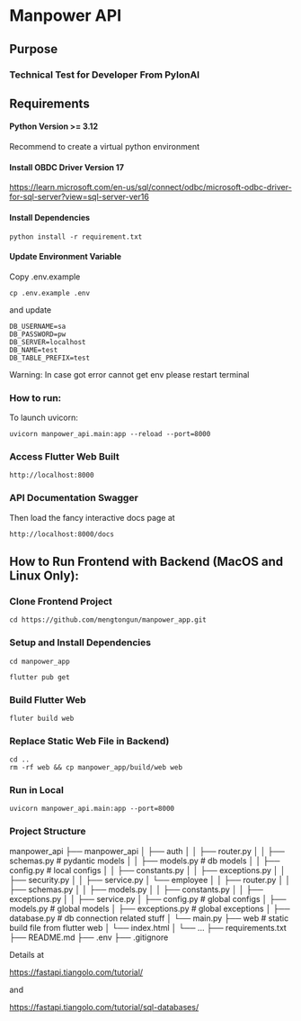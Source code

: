 # Manpower API

## Purpose

### Technical Test for Developer From PylonAI

## Requirements

#### Python Version >= 3.12

Recommend to create a virtual python environment

#### Install OBDC Driver Version 17

https://learn.microsoft.com/en-us/sql/connect/odbc/microsoft-odbc-driver-for-sql-server?view=sql-server-ver16

#### Install Dependencies

```
python install -r requirement.txt
```

#### Update Environment Variable

Copy .env.example

```
cp .env.example .env
```

and update

```
DB_USERNAME=sa
DB_PASSWORD=pw
DB_SERVER=localhost
DB_NAME=test
DB_TABLE_PREFIX=test
```
Warning: In case got error cannot get env please restart terminal

### How to run:

To launch uvicorn:

```
uvicorn manpower_api.main:app --reload --port=8000
```

### Access Flutter Web Built

```
http://localhost:8000
```

### API Documentation Swagger

Then load the fancy interactive docs page at

```
http://localhost:8000/docs
```

## How to Run Frontend with Backend (MacOS and Linux Only):

### Clone Frontend Project
```
cd https://github.com/mengtongun/manpower_app.git
```
### Setup and Install Dependencies
```
cd manpower_app

flutter pub get
```
### Build Flutter Web
```
fluter build web
```

### Replace Static Web File in Backend)
```
cd ..
rm -rf web && cp manpower_app/build/web web
```
### Run in Local
```
uvicorn manpower_api.main:app --port=8000
```

### Project Structure
manpower_api
├── manpower_api
│   ├── auth
│   │   ├── router.py
│   │   ├── schemas.py  # pydantic models
│   │   ├── models.py  # db models
│   │   ├── config.py  # local configs
│   │   ├── constants.py
│   │   ├── exceptions.py
│   │   ├── security.py
│   │   ├── service.py
│   └── employee
│   │   ├── router.py
│   │   ├── schemas.py
│   │   ├── models.py
│   │   ├── constants.py
│   │   ├── exceptions.py
│   │   ├── service.py
│   ├── config.py  # global configs
│   ├── models.py  # global models
│   ├── exceptions.py  # global exceptions
│   ├── database.py  # db connection related stuff
│   └── main.py
├── web # static build file from flutter web 
│   └── index.html
│   └── ...
├── requirements.txt
├── README.md
├── .env
├── .gitignore

Details at

https://fastapi.tiangolo.com/tutorial/

and

https://fastapi.tiangolo.com/tutorial/sql-databases/
